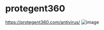 # protegent360
https://protegent360.com/antivirus/
![image](https://user-images.githubusercontent.com/115459588/194833222-338baf1e-570d-425d-8552-dda23e244f06.png)
